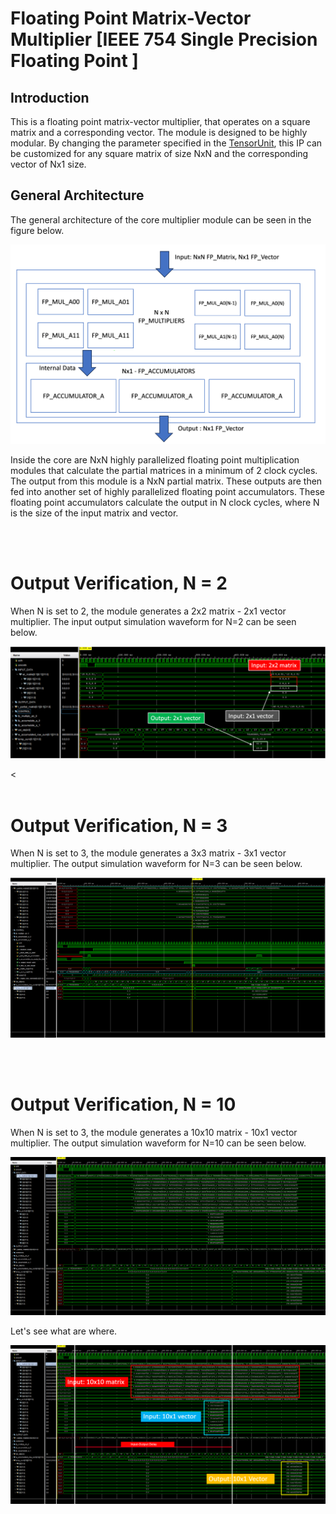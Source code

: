 # Floating Point Matrix-Vector Multiplier [IEEE 754 Single Precision Floating Point ]

## Introduction 

This is a floating point matrix-vector multiplier, that operates on a square matrix and a corresponding vector. The module is designed to be highly modular. By changing the parameter specified in the [TensorUnit](./src/TensorUnit.v), this IP can be customized for any square matrix of size NxN and the corresponding vector of Nx1 size. 

## General Architecture

The general architecture of the core multiplier module can be seen in the figure below. 

<img src="./img/TensorUnit_GenArch.png">

Inside the core are NxN highly parallelized floating point multiplication modules that calculate the partial matrices in a minimum of 2 clock cycles. The output from this module is a NxN partial matrix. These outputs are then fed into another set of highly parallelized floating point accumulators. These floating point accumulators calculate the output in N clock cycles, where N is the size of the input matrix and vector.

<br><br>
# Output Verification, N = 2

When N is set to 2, the module generates a 2x2 matrix - 2x1 vector multiplier. The input output simulation waveform for N=2 can be seen below. 

<img src="./img/output_2x2.png">

<<br><br>

# Output Verification, N = 3
When N is set to 3, the module generates a 3x3 matrix - 3x1 vector multiplier. The output simulation waveform for N=3 can be seen below. 


<img src="./img/Matrix3x3_OK.png">

<br><br>

# Output Verification, N = 10
When N is set to 3, the module generates a 10x10 matrix - 10x1 vector multiplier. The output simulation waveform for N=10 can be seen below. 

<img src="./img/Matrix10x10_OKB.jpg">

Let's see what are where. 

<img src="./img/Matrix10x10_OK_Analysis.jpg">